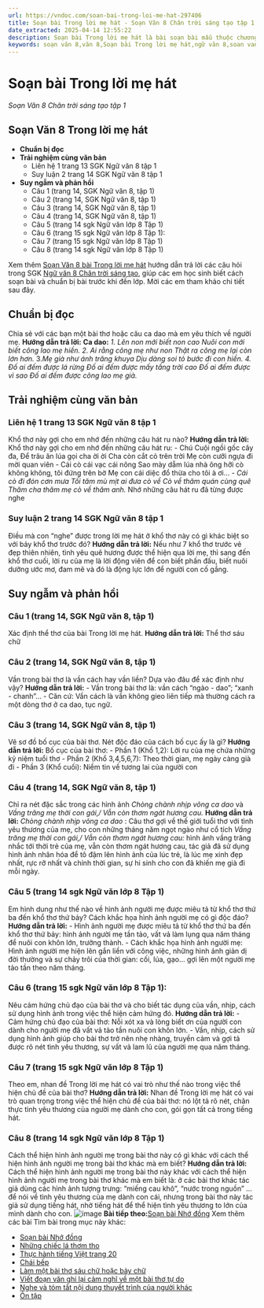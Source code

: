 ```yaml
---
url: https://vndoc.com/soan-bai-trong-loi-me-hat-297406
title: Soạn bài Trong lời mẹ hát - Soạn Văn 8 Chân trời sáng tạo tập 1 - VnDoc.com
date_extracted: 2025-04-14 12:55:22
description: Soạn bài Trong lời mẹ hát là bài soạn bài mẫu thuộc chương trình Ngữ văn lớp 8, học kì 1. Mời các bạn cùng tham khảo bài soạn để chuẩn bị cho bài học sắp tới của mình.
keywords: soạn văn 8,văn 8,Soạn bài Trong lời mẹ hát,ngữ văn 8,soan van 8,soạn văn lớp 8,giải văn 8,soạn văn 8 tập 1,soạn văn 8 Trong lời mẹ hát,soạn Trong lời mẹ hát,soạn văn 8 cánh diều,văn 8 cánh diều,ngữ văn 8 cánh diều,Trong lời mẹ hát,soạn bài Trong lời mẹ hát lớp 8
---
```


# Soạn bài Trong lời mẹ hát
 _Soạn Văn 8 Chân trời sáng tạo tập 1_
## **Soạn Văn 8 Trong lời mẹ hát**
  * **Chuẩn bị đọc**
  * **Trải nghiệm cùng văn bản**
    * Liên hệ 1 trang 13 SGK Ngữ văn 8 tập 1
    * Suy luận 2 trang 14 SGK Ngữ văn 8 tập 1
  * **Suy ngẫm và phản hồi**
    * Câu 1 \(trang 14, SGK Ngữ văn 8, tập 1\)
    * Câu 2 \(trang 14, SGK Ngữ văn 8, tập 1\)
    * Câu 3 \(trang 14, SGK Ngữ văn 8, tập 1\)
    * Câu 4 \(trang 14, SGK Ngữ văn 8, tập 1\)
    * Câu 5 \(trang 14 sgk Ngữ văn lớp 8 Tập 1\)
    * Câu 6 \(trang 15 sgk Ngữ văn lớp 8 Tập 1\):
    * Câu 7 \(trang 15 sgk Ngữ văn lớp 8 Tập 1\)
    * Câu 8 \(trang 14 sgk Ngữ văn lớp 8 Tập 1\)

Xem thêm
[Soạn Văn 8 bài Trong lời mẹ hát](<https://vndoc.com/soan-bai-trong-loi-me-hat-297406>) hướng dẫn trả lời các câu hỏi trong SGK [Ngữ văn 8 Chân trời sáng tạo](<https://vndoc.com/ngu-van-8-chan-troi-sang-tao>), giúp các em học sinh biết cách soạn bài và chuẩn bị bài trước khi đến lớp. Mời các em tham khảo chi tiết sau đây.
## **Chuẩn bị đọc**
Chia sẻ với các bạn một bài thơ hoặc câu ca dao mà em yêu thích về người mẹ.
**Hướng dẫn trả lời:**
**Ca dao:**
_1\. Lên non mới biết non cao_
 _Nuôi con mới biết công lao mẹ hiền._
_2\. Ai rằng công mẹ như non_
 _Thật ra công mẹ lại còn lớn hơn._
3._Mẹ già như ánh trăng khuya_
 _Dịu dàng soi tỏ bước đi con hiền._
_4\. Đố ai đếm được lá rừng_
 _Đố ai đếm được mấy tầng trời cao_
 _Đố ai đếm được vì sao_
 _Đố ai đếm được công lao mẹ già._
## **Trải nghiệm cùng văn bản**
### **Liên hệ 1 trang 13 SGK Ngữ văn 8 tập 1**
Khổ thơ này gợi cho em nhớ đến những câu hát ru nào?
**Hướng dẫn trả lời:**
Khổ thơ này gợi cho em nhớ đến những câu hát ru:
\- Chú Cuội ngồi gốc cây đa,
Để trâu ăn lúa gọi cha ời ời
Cha còn cắt cỏ trên trời
Mẹ còn cưỡi ngựa đi mời quan viên
\- Cái cò cái vạc cái nông
Sao mày dẵm lúa nhà ông hỡi cò
không không, tôi đứng trên bờ
Mẹ con cái diệc đổ thừa cho tôi
à ơi...
_\- Cái cò đi đón cơn mưa_
 _Tối tăm mù mịt ai đưa cò về_
_Cò về thăm quán cùng quê_
 _Thăm cha thăm mẹ cò về thăm anh._
Nhớ những câu hát ru đã từng được nghe
### Suy luận 2 trang 14 SGK Ngữ văn 8 tập 1
Điều mà con “nghe” được trong lời mẹ hát ở khổ thơ này có gì khác biệt so với bảy khổ thơ trước đó?
**Hướng dẫn trả lời:**
Nếu như 7 khổ thơ trước vẻ đẹp thiên nhiên, tình yêu quê hương được thể hiện qua lời mẹ, thì sang đến khổ thơ cuối, lời ru của mẹ là lời động viên để con biết phấn đấu, biết nuôi dưỡng ước mơ, đam mê và đó là động lực lớn để người con cố gắng.
## **Suy ngẫm và phản hồi**
### **Câu 1 \(trang 14, SGK Ngữ văn 8, tập 1\)**
Xác định thể thơ của bài Trong lời mẹ hát.
**Hướng dẫn trả lời:**
Thể thơ sáu chữ
### **Câu 2 \(trang 14, SGK Ngữ văn 8, tập 1\)**
Vần trong bài thơ là vần cách hay vần liền? Dựa vào đâu để xác định như vậy?
**Hướng dẫn trả lời:**
\- Vần trong bài thơ là: vần cách “ngào - dao”; “xanh - chanh”...
\- Căn cứ: Vần cách là vần không gieo liên tiếp mà thường cách ra một dòng thơ ở ca dao, tục ngữ.
### **Câu 3 \(trang 14, SGK Ngữ văn 8, tập 1\)**
Vẽ sơ đồ bố cục của bài thơ. Nét độc đáo của cách bố cục ấy là gì?
**Hướng dẫn trả lời:**
Bố cục của bài thơ:
\- Phần 1 \(Khổ 1,2\): Lời ru của mẹ chứa những kỷ niệm tuổi thơ
\- Phần 2 \(Khổ 3,4,5,6,7\): Theo thời gian, mẹ ngày càng già đi
\- Phần 3 \(Khổ cuối\): Niềm tin về tương lai của người con
### **Câu 4 \(trang 14, SGK Ngữ văn 8, tập 1\)**
Chỉ ra nét đặc sắc trong các hình ảnh _Chòng chành nhịp võng ca dao_ và _Vầng trăng mẹ thời con gái,/ Vẫn còn thơm ngát hương cau._
**Hướng dẫn trả lời:**
_Chòng chành nhịp võng ca dao_ : Câu thơ gợi về thế giới tuổi thơ với tình yêu thương của mẹ, cho con những tháng năm ngọt ngào như cổ tích
 _Vầng trăng mẹ thời con gái,/ Vẫn còn thơm ngát hương cau:_ hình ảnh vầng trăng nhắc tới thời trẻ của mẹ, vẫn còn thơm ngát hương cau, tác giả đã sử dụng hình ảnh nhân hóa để tô đậm lên hình ảnh của lúc trẻ, là lúc mẹ xinh đẹp nhất, rực rỡ nhất và chính thời gian, sự hi sinh cho con đã khiến mẹ già đi mỗi ngày.
### Câu 5 \(trang 14 sgk Ngữ văn lớp 8 Tập 1\)
Em hình dung như thế nào về hình ảnh người mẹ được miêu tả từ khổ thơ thứ ba đến khổ thơ thứ bảy? Cách khắc họa hình ảnh người mẹ có gì độc đáo?
**Hướng dẫn trả lời:**
\- Hình ảnh người mẹ được miêu tả từ khổ thơ thứ ba đến khổ thơ thứ bảy: hình ảnh người mẹ tần tảo, vất vả làm lụng qua năm tháng để nuôi con khôn lớn, trưởng thành.
\- Cách khắc họa hình ảnh người mẹ: Hình ảnh người mẹ hiện lên gắn liền với công việc, những hình ảnh giản dị đời thường và sự chảy trôi của thời gian: cối, lúa, gạo… gợi lên một người mẹ tảo tần theo năm tháng.
### Câu 6 \(trang 15 sgk Ngữ văn lớp 8 Tập 1\):
Nêu cảm hứng chủ đạo của bài thơ và cho biết tác dụng của vần, nhịp, cách sử dụng hình ảnh trong việc thể hiện cảm hứng đó.
**Hướng dẫn trả lời:**
\- Cảm hứng chủ đạo của bài thơ: Nỗi xót xa và lòng biết ơn của người con dành cho người mẹ đã vất vả tảo tần nuôi con khôn lớn.
\- Vần, nhịp, cách sử dụng hình ảnh giúp cho bài thơ trở nên nhẹ nhàng, truyền cảm và gợi tả được rõ nét tình yêu thương, sự vất vả lam lũ của người mẹ qua năm tháng.
### Câu 7 \(trang 15 sgk Ngữ văn lớp 8 Tập 1\)
Theo em, nhan đề Trong lời mẹ hát có vai trò như thế nào trong việc thể hiện chủ đề của bài thơ?
**Hướng dẫn trả lời:**
Nhan đề Trong lời mẹ hát có vai trò quan trọng trong việc thể hiện chủ đề của bài thơ: nó lột tả rõ nét, chân thực tình yêu thương của người mẹ dành cho con, gói gọn tất cả trong tiếng hát.
### Câu 8 \(trang 14 sgk Ngữ văn lớp 8 Tập 1\)
Cách thể hiện hình ảnh người mẹ trong bài thơ này có gì khác với cách thể hiện hình ảnh người mẹ trong bài thơ khác mà em biết?
**Hướng dẫn trả lời:**
Cách thể hiện hình ảnh người mẹ trong bài thơ này khác với cách thể hiện hình ảnh người mẹ trong bài thơ khác mà em biết là: ở các bài thơ khác tác giả dùng các hình ảnh tượng trưng: “miếng cau khô”, “nước trong nguồn” … để nói về tình yêu thương của mẹ dành con cái, nhưng trong bài thơ này tác giả sử dụng tiếng hát, nhờ tiếng hát để thể hiện tình yêu thương to lớn của mình dành cho con.
![image](https://i.vdoc.vn/data/image/2022/08/26/ban-tay.svg) **Bài tiếp theo:**[Soạn bài Nhớ đồng](<https://vndoc.com/soan-bai-nho-dong-297459>)
Xem thêm các bài Tìm bài trong mục này khác:
  * [Soạn bài Nhớ đồng](</soan-bai-nho-dong-297459>)
  * [Những chiếc lá thơm tho](</soan-bai-nhung-chiec-la-thom-tho-297460>)
  * [Thực hành tiếng Việt trang 20](</soan-bai-thuc-hanh-tieng-viet-297482>)
  * [Chái bếp](</soan-bai-chai-bep-297553>)
  * [Làm một bài thơ sáu chữ hoặc bảy chữ](</soan-bai-lam-mot-bai-tho-sau-chu-hoac-bay-chu-297562>)
  * [Viết đoạn văn ghi lại cảm nghĩ về một bài thơ tự do](</soan-bai-viet-doan-van-ghi-lai-cam-nghi-ve-mot-bai-tho-tu-do-297566>)
  * [Nghe và tóm tắt nội dung thuyết trình của người khác](</soan-bai-nghe-va-tom-tat-noi-dung-thuyet-trinh-cua-nguoi-khac-297575>)
  * [Ôn tập](</soan-bai-on-tap-trang-29-297581>)

